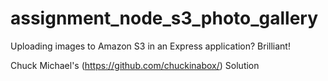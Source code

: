 # assignment_node_s3_photo_gallery
Uploading images to Amazon S3 in an Express application? Brilliant!

Chuck Michael's (https://github.com/chuckinabox/) Solution
